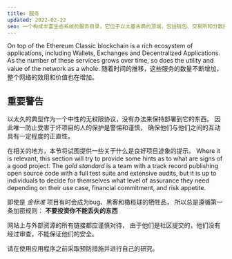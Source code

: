 ```yaml
---
title: 服务
updated: 2022-02-22
seo: 一个构成丰富生态系统的服务目录，它位于以太基古典的顶端，包括钱包、交易所和分散应用。
---
```


On top of the Ethereum Classic blockchain is a rich ecosystem of applications, including Wallets, Exchanges and Decentralized Applications. As the number of these services grows over time, so does the utility and value of the network as a whole. 随着时间的推移，这些服务的数量不断增加，整个网络的效用和价值也在增加。

## 重要警告

以太久的典型作为一个中性的无权限协议，没有办法来保持部署到它的东西。 因此唯一防止受害于坏项目的人的保护是警惕和谨慎， 确保他们与他们之间的互动具有一定程度的正直性。

在相关的地方，本节将试图提供一些关于什么是良好项目迹象的提示。 Where it is relevant, this section will try to provide some hints as to what are signs of a good project. The _gold standard_ is a team with a track record publishing open source code with a full test suite and extensive audits, but it is up to individuals to decide for themselves what level of assurance they need depending on their use case, financial commitment, and risk appetite.

即使是 _金标准_ 项目有时会成为bug、黑客和橄榄球的牺牲品， 所以总是遵循第一条加密规则： **不要投资你不能丢失的东西**

网站上与外部资源的所有链接都应谨慎对待， 由于他们是社区提交的，他们没有经过审查，不能保证他们的安全。

请在使用应用程序之前采取预防措施并进行自己的研究。
